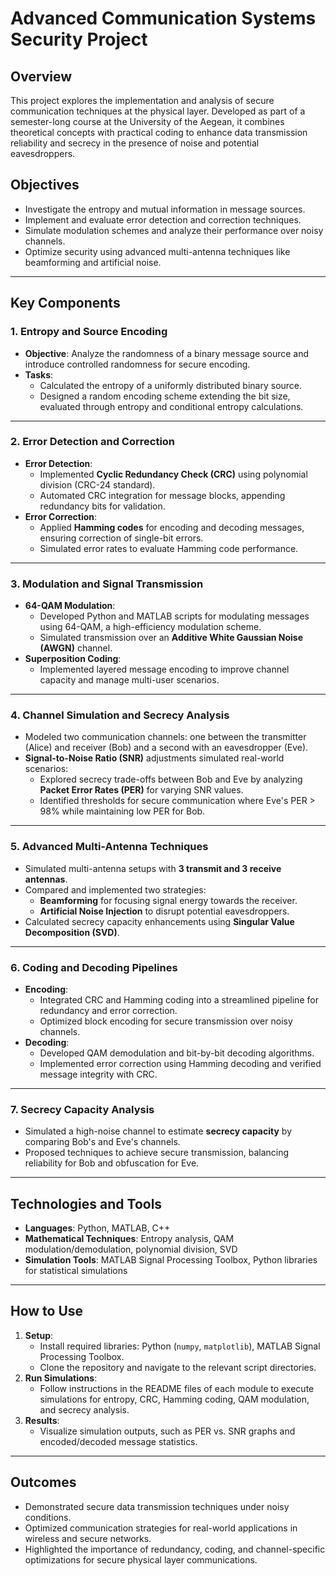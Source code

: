
# **Advanced Communication Systems Security Project**

## **Overview**
This project explores the implementation and analysis of secure communication techniques at the physical layer. Developed as part of a semester-long course at the University of the Aegean, it combines theoretical concepts with practical coding to enhance data transmission reliability and secrecy in the presence of noise and potential eavesdroppers.

## **Objectives**
- Investigate the entropy and mutual information in message sources.
- Implement and evaluate error detection and correction techniques.
- Simulate modulation schemes and analyze their performance over noisy channels.
- Optimize security using advanced multi-antenna techniques like beamforming and artificial noise.

---

## **Key Components**

### 1. **Entropy and Source Encoding**
- **Objective**: Analyze the randomness of a binary message source and introduce controlled randomness for secure encoding.
- **Tasks**:
  - Calculated the entropy of a uniformly distributed binary source.
  - Designed a random encoding scheme extending the bit size, evaluated through entropy and conditional entropy calculations.

---

### 2. **Error Detection and Correction**
- **Error Detection**:
  - Implemented **Cyclic Redundancy Check (CRC)** using polynomial division (CRC-24 standard).
  - Automated CRC integration for message blocks, appending redundancy bits for validation.
- **Error Correction**:
  - Applied **Hamming codes** for encoding and decoding messages, ensuring correction of single-bit errors.
  - Simulated error rates to evaluate Hamming code performance.

---

### 3. **Modulation and Signal Transmission**
- **64-QAM Modulation**:
  - Developed Python and MATLAB scripts for modulating messages using 64-QAM, a high-efficiency modulation scheme.
  - Simulated transmission over an **Additive White Gaussian Noise (AWGN)** channel.
- **Superposition Coding**:
  - Implemented layered message encoding to improve channel capacity and manage multi-user scenarios.

---

### 4. **Channel Simulation and Secrecy Analysis**
- Modeled two communication channels: one between the transmitter (Alice) and receiver (Bob) and a second with an eavesdropper (Eve).
- **Signal-to-Noise Ratio (SNR)** adjustments simulated real-world scenarios:
  - Explored secrecy trade-offs between Bob and Eve by analyzing **Packet Error Rates (PER)** for varying SNR values.
  - Identified thresholds for secure communication where Eve's PER > 98% while maintaining low PER for Bob.

---

### 5. **Advanced Multi-Antenna Techniques**
- Simulated multi-antenna setups with **3 transmit and 3 receive antennas**.
- Compared and implemented two strategies:
  - **Beamforming** for focusing signal energy towards the receiver.
  - **Artificial Noise Injection** to disrupt potential eavesdroppers.
- Calculated secrecy capacity enhancements using **Singular Value Decomposition (SVD)**.

---

### 6. **Coding and Decoding Pipelines**
- **Encoding**:
  - Integrated CRC and Hamming coding into a streamlined pipeline for redundancy and error correction.
  - Optimized block encoding for secure transmission over noisy channels.
- **Decoding**:
  - Developed QAM demodulation and bit-by-bit decoding algorithms.
  - Implemented error correction using Hamming decoding and verified message integrity with CRC.

---

### 7. **Secrecy Capacity Analysis**
- Simulated a high-noise channel to estimate **secrecy capacity** by comparing Bob's and Eve's channels.
- Proposed techniques to achieve secure transmission, balancing reliability for Bob and obfuscation for Eve.

---

## **Technologies and Tools**
- **Languages**: Python, MATLAB, C++
- **Mathematical Techniques**: Entropy analysis, QAM modulation/demodulation, polynomial division, SVD
- **Simulation Tools**: MATLAB Signal Processing Toolbox, Python libraries for statistical simulations

---

## **How to Use**
1. **Setup**:
   - Install required libraries: Python (`numpy`, `matplotlib`), MATLAB Signal Processing Toolbox.
   - Clone the repository and navigate to the relevant script directories.
2. **Run Simulations**:
   - Follow instructions in the README files of each module to execute simulations for entropy, CRC, Hamming coding, QAM modulation, and secrecy analysis.
3. **Results**:
   - Visualize simulation outputs, such as PER vs. SNR graphs and encoded/decoded message statistics.

---

## **Outcomes**
- Demonstrated secure data transmission techniques under noisy conditions.
- Optimized communication strategies for real-world applications in wireless and secure networks.
- Highlighted the importance of redundancy, coding, and channel-specific optimizations for secure physical layer communications.


